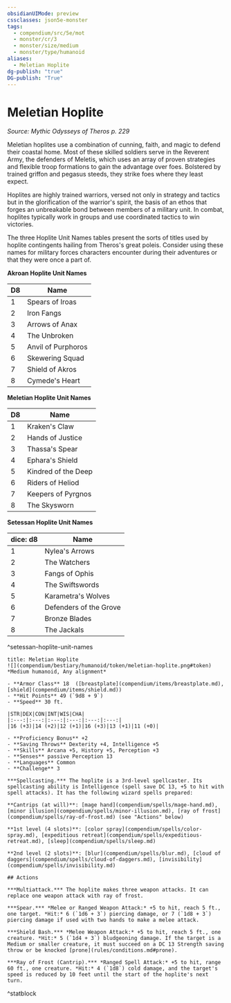 ```yaml
---
obsidianUIMode: preview
cssclasses: json5e-monster
tags:
  - compendium/src/5e/mot
  - monster/cr/3
  - monster/size/medium
  - monster/type/humanoid
aliases:
  - Meletian Hoplite
dg-publish: "true"
DG-publish: "True"
---
```

# Meletian Hoplite
*Source: Mythic Odysseys of Theros p. 229*  

Meletian hoplites use a combination of cunning, faith, and magic to defend their coastal home. Most of these skilled soldiers serve in the Reverent Army, the defenders of Meletis, which uses an array of proven strategies and flexible troop formations to gain the advantage over foes. Bolstered by trained griffon and pegasus steeds, they strike foes where they least expect.

Hoplites are highly trained warriors, versed not only in strategy and tactics but in the glorification of the warrior's spirit, the basis of an ethos that forges an unbreakable bond between members of a military unit. In combat, hoplites typically work in groups and use coordinated tactics to win victories.

The three Hoplite Unit Names tables present the sorts of titles used by hoplite contingents hailing from Theros's great poleis. Consider using these names for military forces characters encounter during their adventures or that they were once a part of.

**Akroan Hoplite Unit Names**

| D8 | Name |
|----|------|
| 1 | Spears of Iroas |
| 2 | Iron Fangs |
| 3 | Arrows of Anax |
| 4 | The Unbroken |
| 5 | Anvil of Purphoros |
| 6 | Skewering Squad |
| 7 | Shield of Akros |
| 8 | Cymede's Heart |{ #akroan-hoplite-unit-names}


**Meletian Hoplite Unit Names**

| D8 | Name |
|----|------|
| 1 | Kraken's Claw |
| 2 | Hands of Justice |
| 3 | Thassa's Spear |
| 4 | Ephara's Shield |
| 5 | Kindred of the Deep |
| 6 | Riders of Heliod |
| 7 | Keepers of Pyrgnos |
| 8 | The Skysworn |{ #meletian-hoplite-unit-names}


**Setessan Hoplite Unit Names**

| dice: d8 | Name |
|----------|------|
| 1 | Nylea's Arrows |
| 2 | The Watchers |
| 3 | Fangs of Ophis |
| 4 | The Swiftswords |
| 5 | Karametra's Wolves |
| 6 | Defenders of the Grove |
| 7 | Bronze Blades |
| 8 | The Jackals |
^setessan-hoplite-unit-names

```ad-statblock
title: Meletian Hoplite
![](compendium/bestiary/humanoid/token/meletian-hoplite.png#token)
*Medium humanoid, Any alignment*

- **Armor Class** 18  ([breastplate](compendium/items/breastplate.md), [shield](compendium/items/shield.md))
- **Hit Points** 49 (`9d8 + 9`)
- **Speed** 30 ft.

|STR|DEX|CON|INT|WIS|CHA|
|:---:|:---:|:---:|:---:|:---:|:---:|
|16 (+3)|14 (+2)|12 (+1)|16 (+3)|13 (+1)|11 (+0)|

- **Proficiency Bonus** +2
- **Saving Throws** Dexterity +4, Intelligence +5
- **Skills** Arcana +5, History +5, Perception +3
- **Senses** passive Perception 13
- **Languages** Common
- **Challenge** 3

***Spellcasting.*** The hoplite is a 3rd-level spellcaster. Its spellcasting ability is Intelligence (spell save DC 13, +5 to hit with spell attacks). It has the following wizard spells prepared:

**Cantrips (at will)**: [mage hand](compendium/spells/mage-hand.md), [minor illusion](compendium/spells/minor-illusion.md), [ray of frost](compendium/spells/ray-of-frost.md) (see "Actions" below)

**1st level (4 slots)**: [color spray](compendium/spells/color-spray.md), [expeditious retreat](compendium/spells/expeditious-retreat.md), [sleep](compendium/spells/sleep.md)

**2nd level (2 slots)**: [blur](compendium/spells/blur.md), [cloud of daggers](compendium/spells/cloud-of-daggers.md), [invisibility](compendium/spells/invisibility.md)

## Actions

***Multiattack.*** The hoplite makes three weapon attacks. It can replace one weapon attack with ray of frost.

***Spear.*** *Melee or Ranged Weapon Attack:* +5 to hit, reach 5 ft., one target. *Hit:* 6 (`1d6 + 3`) piercing damage, or 7 (`1d8 + 3`) piercing damage if used with two hands to make a melee attack.

***Shield Bash.*** *Melee Weapon Attack:* +5 to hit, reach 5 ft., one creature. *Hit:* 5 (`1d4 + 3`) bludgeoning damage. If the target is a Medium or smaller creature, it must succeed on a DC 13 Strength saving throw or be knocked [prone](rules/conditions.md#prone).

***Ray of Frost (Cantrip).*** *Ranged Spell Attack:* +5 to hit, range 60 ft., one creature. *Hit:* 4 (`1d8`) cold damage, and the target's speed is reduced by 10 feet until the start of the hoplite's next turn.
```
^statblock